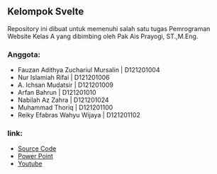 ## Kelompok Svelte

Repository ini dibuat untuk memenuhi salah satu tugas Pemrograman Website Kelas A yang dibimbing oleh Pak Ais Prayogi, ST.,M.Eng.

### Anggota:

- Fauzan Adithya Zuchariul Mursalin | D121201004
- Nur Islamiah Rifai | D121201006
- A. Ichsan Mudatsir | D121201009
- Arfan Bahrun | D121201010
- Nabilah Az Zahra | D121201024
- Muhammad Thoriq | D121201100
- Reiky Efabras Wahyu Wijaya | D121201102

### link:

- [Source Code](https://github.com/zzuchairul/todolist-svelte)
- [Power Point](https://docs.google.com/presentation/d/1EfMXx1XyrNaPF8Nf9atrJ39bztrZjo3n)
- [Youtube](https://youtu.be/UcNCBfL6gZQ)
